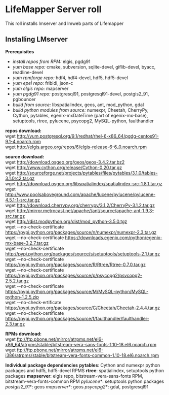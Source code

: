 LifeMapper Server roll
=======================

This roll installs lmserver and lmweb parts of Lifemapper

Installing LMserver
-------------------

**Prerequisites**  
  * *install repos from RPM:* elgis, pgdg91
  * *yum base repo:* cmake, subversion, sqlite-devel, giflib-devel, byacc, readline-devel 
  * *yum rpmforge repo:* hdf4, hdf4-devel, hdf5, hdf5-devel
  * *yum epel repo:* fribidi, json-c
  * *yum elgis repo:* mapserver 
  * *yum pgdg91 repo:* postgresql91, postgresql91-devel, postgis2_91, pgbouncer
  * *build from source:* libspatialindex, geos, ant, mod_python, gdal
  * *build python modules from source:* numexpr, Cheetah, CherryPy, Cython, pytables, egenix-mxDateTime (part of egenix-mx-base), setuptools, rtree, pylucene, psycopg2, MySQL-python, faulthandler
    
  **repos download:**  
    wget http://yum.postgresql.org/9.1/redhat/rhel-6-x86_64/pgdg-centos91-9.1-4.noarch.rpm  
    wget http://elgis.argeo.org/repos/6/elgis-release-6-6_0.noarch.rpm  

  **source download:**  
    wget http://download.osgeo.org/geos/geos-3.4.2.tar.bz2  
    wget http://www.cython.org/release/Cython-0.20.tar.gz  
    wget http://sourceforge.net/projects/pytables/files/pytables/3.1.0/tables-3.1.0rc2.tar.gz  
    wget http://download.osgeo.org/libspatialindex/spatialindex-src-1.8.1.tar.gz  
    wget http://www.poolsaboveground.com/apache/lucene/pylucene/pylucene-4.5.1-1-src.tar.gz  
    wget http://download.cherrypy.org/cherrypy/3.1.2/CherryPy-3.1.2.tar.gz  
    wget http://mirror.metrocast.net/apache//ant/source/apache-ant-1.9.3-src.tar.gz  
    wget http://dist.modpython.org/dist/mod_python-3.5.0.tgz  
    wget --no-check-certificate https://pypi.python.org/packages/source/n/numexpr/numexpr-2.3.tar.gz  
    wget --no-check-certificate https://downloads.egenix.com/python/egenix-mx-base-3.2.7.tar.gz  
    wget --no-check-certificate http://pypi.python.org/packages/source/s/setuptools/setuptools-2.1.tar.gz  
    wget --no-check-certificate https://pypi.python.org/packages/source/R/Rtree/Rtree-0.7.0.tar.gz  
    wget --no-check-certificate https://pypi.python.org/packages/source/p/psycopg2/psycopg2-2.5.2.tar.gz  
    wget --no-check-certificate https://pypi.python.org/packages/source/M/MySQL-python/MySQL-python-1.2.5.zip  
    wget --no-check-ertificate https://pypi.python.org/packages/source/C/Cheetah/Cheetah-2.4.4.tar.gz  
    wget --no-check-certificate https://pypi.python.org/packages/source/f/faulthandler/faulthandler-2.3.tar.gz  

  **RPMs download:**  
    wget ftp://ftp.pbone.net/mirror/atrpms.net/el6-x86_64/atrpms/stable/bitstream-vera-sans-fonts-1.10-18.el6.noarch.rpm  
    wget ftp://ftp.pbone.net/mirror/atrpms.net/el6-i386/atrpms/stable/bitstream-vera-fonts-common-1.10-18.el6.noarch.rpm  

**Individual package dependencies**
  **pytables**: Cython and numexpr python packages and hdf5, hdf5-devel RPMS 
  **rtree**: spatialindex, setuptools python packages
  **mapserver**: elgis repo, bitstream-vera-sans-fonts RPM, bitstream-vera-fonts-common RPM
  *pylucene**: setuptools python packages
  *postgis2_91**: geos 
  *mapserver**: geos 
  *psycopg2**: gdal, postgresql91 
